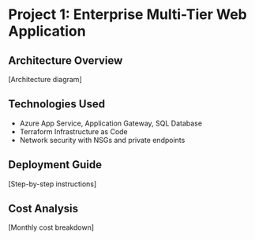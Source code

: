 # Project 1: Enterprise Multi-Tier Web Application

## Architecture Overview
[Architecture diagram]

## Technologies Used
- Azure App Service, Application Gateway, SQL Database
- Terraform Infrastructure as Code
- Network security with NSGs and private endpoints

## Deployment Guide
[Step-by-step instructions]

## Cost Analysis
[Monthly cost breakdown]